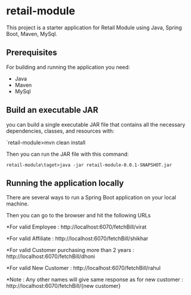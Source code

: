 # retail-module

This project is a starter application for Retail Module using Java, Spring Boot, Maven, MySql.

## Prerequisites
For building and running the application you need:
* Java
* Maven
* MySql

## Build an executable JAR

you can build a single executable JAR file that contains all the necessary dependencies, classes, and resources with:

`retail-module>mvn clean install

Then you can run the JAR file with this command:

`retail-module\taget>java -jar retail-module-0.0.1-SNAPSHOT.jar`

## Running the application locally

There are several ways to run a Spring Boot application on your local machine.

Then you can go to the browser and hit the following URLs  

*For valid Employee : http://localhost:6070/fetchBill/virat

*For valid Affiliate : http://localhost:6070/fetchBill/shikhar

*For valid Customer purchasing more than 2 years : http://localhost:6070/fetchBill/dhoni

*For valid New Customer : http://localhost:6070/fetchBill/rahul

*Note : Any other names will give same response as for new customer  : http://localhost:6070/fetchBill/{new customer}